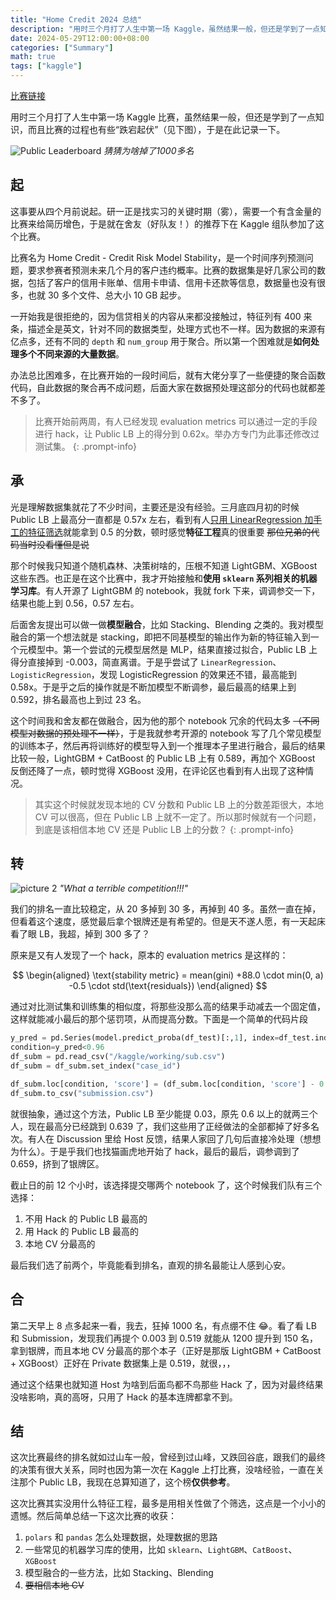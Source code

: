 ```yaml
---
title: "Home Credit 2024 总结"
description: "用时三个月打了人生中第一场 Kaggle，虽然结果一般，但还是学到了一点知识，而且比赛的过程也有些“跌宕起伏”"
date: 2024-05-29T12:00:00+08:00
categories: ["Summary"]
math: true
tags: ["kaggle"]
---
```


[比赛链接](https://www.kaggle.com/competitions/home-credit-credit-risk-model-stability)

用时三个月打了人生中第一场 Kaggle 比赛，虽然结果一般，但还是学到了一点知识，而且比赛的过程也有些“跌宕起伏”（见下图），于是在此记录一下。

![Public Leaderboard](https://cdn.jsdelivr.net/gh/MiaoHN/image-host@master/images/blog-20240528225534.png)
_猜猜为啥掉了1000多名_

## 起

这事要从四个月前说起。研一正是找实习的关键时期（雾），需要一个有含金量的比赛来给简历增色，于是就在舍友（好队友！）的推荐下在 Kaggle 组队参加了这个比赛。

比赛名为 Home Credit - Credit Risk Model Stability，是一个时间序列预测问题，要求参赛者预测未来几个月的客户违约概率。比赛的数据集是好几家公司的数据，包括了客户的信用卡账单、信用卡申请、信用卡还款等信息，数据量也没有很多，也就 30 多个文件、总大小 10 GB 起步。

一开始我是很拒绝的，因为信贷相关的内容从来都没接触过，特征列有 400 来条，描述全是英文，针对不同的数据类型，处理方式也不一样。因为数据的来源有亿点多，还有不同的 `depth` 和 `num_group` 用于聚合。所以第一个困难就是**如何处理多个不同来源的大量数据**。

办法总比困难多，在比赛开始的一段时间后，就有大佬分享了一些便捷的聚合函数代码，自此数据的聚合再不成问题，后面大家在数据预处理这部分的代码也就都差不多了。

> 比赛开始前两周，有人已经发现 evaluation metrics 可以通过一定的手段进行 hack，让 Public LB 上的得分到 0.62x。举办方专门为此事还修改过测试集。
{: .prompt-info}

## 承

光是理解数据集就花了不少时间，主要还是没有经验。三月底四月初的时候 Public LB 上最高分一直都是 0.57x 左右，看到有人[只用 LinearRegression 加手工的特征筛选](https://www.kaggle.com/code/yunsuxiaozi/home-credit-linearregression-is-all-you-need)就能拿到 0.5 的分数，顿时感觉**特征工程**真的很重要 ~~那位兄弟的代码当时没看懂但是说~~

那个时候我只知道个随机森林、决策树啥的，压根不知道 LightGBM、XGBoost 这些东西。也正是在这个比赛中，我才开始接触和**使用 `sklearn` 系列相关的机器学习库**。有人开源了 LightGBM 的 notebook，我就 fork 下来，调调参交一下，结果也能上到 0.56，0.57 左右。

后面舍友提出可以做一做**模型融合**，比如 Stacking、Blending 之类的。我对模型融合的第一个想法就是 stacking，即把不同基模型的输出作为新的特征输入到一个元模型中。第一个尝试的元模型居然是 MLP，结果直接过拟合，Public LB 上得分直接掉到 -0.003，简直离谱。于是乎尝试了 `LinearRegression`、`LogisticRegression`，发现 LogisticRegression 的效果还不错，最高能到 0.58x。于是乎之后的操作就是不断加模型不断调参，最后最高的结果上到 0.592，排名最高也上到过 23 名。

这个时间我和舍友都在做融合，因为他的那个 notebook 冗余的代码太多 ~~（不同模型对数据的预处理不一样）~~，于是我就参考开源的 notebook 写了几个常见模型的训练本子，然后再将训练好的模型导入到一个推理本子里进行融合，最后的结果比较一般，LightGBM + CatBoost 的 Public LB 上有 0.589，再加个 XGBoost 反倒还降了一点，顿时觉得 XGBoost 没用，在评论区也看到有人出现了这种情况。

> 其实这个时候就发现本地的 CV 分数和 Public LB 上的分数差距很大，本地 CV 可以很高，但在 Public LB 上就不一定了。所以那时候就有一个问题，到底是该相信本地 CV 还是 Public LB 上的分数？
{: .prompt-info}

## 转

![picture 2](https://cdn.jsdelivr.net/gh/MiaoHN/image-host@master/images/blog-20240529092151.png)
_"What a terrible competition!!!"_

我们的排名一直比较稳定，从 20 多掉到 30 多，再掉到 40 多。虽然一直在掉，但看着这个速度，感觉最后拿个银牌还是有希望的。但是天不遂人愿，有一天起床看了眼 LB，我超，掉到 300 多了？

原来是又有人发现了一个 hack，原本的 evaluation metrics 是这样的：

$$
\begin{aligned}
\text{stability metric} = mean(gini) +88.0 \cdot min(0, a) -0.5 \cdot std(\text{residuals})
\end{aligned}
$$

通过对比测试集和训练集的相似度，将那些没那么高的结果手动减去一个固定值，这样就能减小最后的那个惩罚项，从而提高分数。下面是一个简单的代码片段

```python
y_pred = pd.Series(model.predict_proba(df_test)[:,1], index=df_test.index)
condition=y_pred<0.96
df_subm = pd.read_csv("/kaggle/working/sub.csv")
df_subm = df_subm.set_index("case_id")

df_subm.loc[condition, 'score'] = (df_subm.loc[condition, 'score'] - 0.05).clip(0)
df_subm.to_csv("submission.csv")
```

就很抽象，通过这个方法，Public LB 至少能提 0.03，原先 0.6 以上的就两三个人，现在最高分已经跳到 0.639 了，我们这些用了正经做法的全部都掉了好多名次。有人在 Discussion 里给 Host 反馈，结果人家回了几句后直接冷处理（想想为什么）。于是乎我们也找猫画虎地开始了 hack，最后的最后，调参调到了 0.659，挤到了银牌区。

截止日的前 12 个小时，该选择提交哪两个 notebook 了，这个时候我们队有三个选择：

1. 不用 Hack 的 Public LB 最高的
2. 用 Hack 的 Public LB 最高的
3. 本地 CV 分最高的

最后我们选了前两个，毕竟能看到排名，直观的排名最能让人感到心安。

## 合

第二天早上 8 点多起来一看，我去，狂掉 1000 名，有点绷不住 :joy:。看了看 LB 和 Submission，发现我们再提个 0.003 到 0.519 就能从 1200 提升到 150 名，拿到银牌，而且本地 CV 分最高的那个本子（正好是那版 LightGBM + CatBoost + XGBoost）正好在 Private 数据集上是 0.519，就很，，，

通过这个结果也就知道 Host 为啥到后面鸟都不鸟那些 Hack 了，因为对最终结果没啥影响，真的高呀，只用了 Hack 的基本连牌都拿不到。

## 结

这次比赛最终的排名就如过山车一般，曾经到过山峰，又跌回谷底，跟我们的最终的决策有很大关系，同时也因为第一次在 Kaggle 上打比赛，没啥经验，一直在关注那个 Public LB，我现在总算知道了，这个榜**仅供参考**。

这次比赛其实没用什么特征工程，最多是用相关性做了个筛选，这点是一个小小的遗憾。然后简单总结一下这次比赛的收获：

1. `polars` 和 `pandas` 怎么处理数据，处理数据的思路
2. 一些常见的机器学习库的使用，比如 `sklearn`、`LightGBM`、`CatBoost`、`XGBoost`
3. 模型融合的一些方法，比如 Stacking、Blending
4. ~~要相信本地 CV~~
